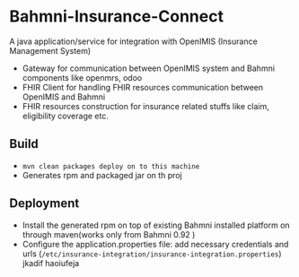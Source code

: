 # Bahmni-Insurance-Connect 
A java application/service for integration with OpenIMIS (Insurance Management System)
 - Gateway for communication between OpenIMIS system and Bahmni components like openmrs, odoo
 - FHIR Client for handling FHIR resources communication between OpenIMIS and Bahmni
 - FHIR resources construction for insurance related stuffs like claim, eligibility coverage etc.

## Build
 - ``mvn clean packages deploy on to this machine``
 - Generates rpm and packaged jar on th proj
 
## Deployment 
 - Install the generated rpm on top of existing Bahmni installed platform  on through maven(works only from Bahmni 0.92 )
 - Configure the application.properties file: add necessary credentials and urls (`/etc/insurance-integration/insurance-integration.properties`)
jkadif haoiufeja
